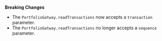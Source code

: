 **Breaking Changes**

* The `PortfolioGatway.readTransactions` now accepts a `transaction` parameter.
* The `PortfolioGatway.readTransactions` no longer accepts a `sequence` parameter.